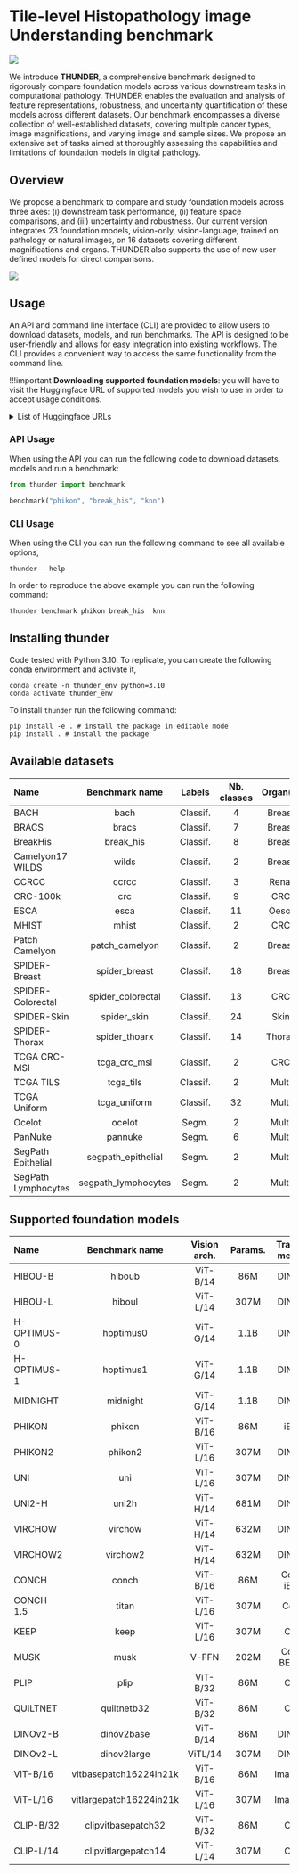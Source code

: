 # Tile-level Histopathology image Understanding benchmark

<img src="banner.png" />

We introduce **THUNDER**, a comprehensive benchmark designed to rigorously compare foundation models across various downstream tasks in computational pathology. THUNDER enables the evaluation and analysis of feature representations, robustness, and uncertainty quantification of these models across different datasets. Our benchmark encompasses a diverse collection of well-established datasets, covering multiple cancer types, image magnifications, and varying image and sample sizes. We propose an extensive set of tasks aimed at thoroughly assessing the capabilities and limitations of foundation models in digital pathology.


## Overview

We propose a benchmark to compare and study foundation models across three axes: (i) downstream task performance, (ii) feature space comparisons, and (iii) uncertainty and robustness. Our current version integrates 23 foundation models, vision-only, vision-language, trained on pathology or natural images, on 16 datasets covering different magnifications and organs. THUNDER also supports the use of new user-defined models for direct comparisons.

<img src="overview.png" />


## Usage

An API and command line interface (CLI) are provided to allow users to download datasets, models, and run benchmarks. The API is designed to be user-friendly and allows for easy integration into existing workflows. The CLI provides a convenient way to access the same functionality from the command line.

!!!important
    **Downloading supported foundation models**: you will have to visit the Huggingface URL of supported models you wish to use in order to accept usage conditions.

<details>
<summary>List of Huggingface URLs</summary>

<ul>
  <li><a href="https://huggingface.co/MahmoodLab/UNI">UNI</a></li>
  <li><a href="https://huggingface.co/MahmoodLab/UNI2-h">UNI2-h</a></li>
  <li><a href="https://huggingface.co/paige-ai/Virchow">Virchow</a></li>
  <li><a href="https://huggingface.co/paige-ai/Virchow2">Virchow2</a></li>
  <li><a href="https://huggingface.co/bioptimus/H-optimus-0">H-optimus-0</a></li>
  <li><a href="https://huggingface.co/bioptimus/H-optimus-1">H-optimus-1</a></li>
  <li><a href="https://huggingface.co/MahmoodLab/CONCH">CONCH</a></li>
  <li><a href="https://huggingface.co/MahmoodLab/TITAN">TITAN/CONCHv1.5</a></li>
  <li><a href="https://huggingface.co/owkin/phikon">Phikon</a></li>
  <li><a href="https://huggingface.co/owkin/phikon-v2">Phikon2</a></li>
  <li><a href="https://huggingface.co/histai/hibou-b">Hibou-b</a></li>
  <li><a href="https://huggingface.co/histai/hibou-L">Hibou-L</a></li>
  <li><a href="https://huggingface.co/kaiko-ai/midnight">Midnight-12k</a></li>
  <li><a href="https://huggingface.co/Astaxanthin/KEEP">KEEP</a></li>
  <li><a href="https://huggingface.co/wisdomik/QuiltNet-B-32">QuiltNet-B-32</a></li>
  <li><a href="https://huggingface.co/vinid/plip">PLIP</a></li>
  <li><a href="https://huggingface.co/xiangjx/musk">MUSK</a></li>
  <li><a href="https://huggingface.co/facebook/dinov2-base">DINOv2-B</a></li>
  <li><a href="https://huggingface.co/facebook/dinov2-large">DINOv2-L</a></li>
  <li><a href="https://huggingface.co/google/vit-base-patch16-224-in21k">ViT-B</a></li>
  <li><a href="https://huggingface.co/google/vit-large-patch16-224-in21k">ViT-L</a></li>
  <li><a href="https://huggingface.co/openai/clip-vit-base-patch32">CLIP-B</a></li>
  <li><a href="https://huggingface.co/openai/clip-vit-large-patch14">CLIP-L</a></li>
</ul>

</details>

### API Usage
When using the API you can run the following code to download datasets, models and run a benchmark:

```python
from thunder import benchmark

benchmark("phikon", "break_his", "knn")
```

### CLI Usage
When using the CLI you can run the following command to see all available options,

```console
thunder --help
```

In order to reproduce the above example you can run the following command:

```console
thunder benchmark phikon break_his  knn
```

## Installing thunder

Code tested with Python 3.10. To replicate, you can create the following conda environment and activate it,
```console
conda create -n thunder_env python=3.10
conda activate thunder_env
```

To install `thunder` run the following command:

```console
pip install -e . # install the package in editable mode
pip install . # install the package
```

## Available datasets
|Name                | Benchmark name     | Labels   | Nb. classes | Organ(s) | Image size  | Magnification| Nb. images |
| :----------------- | :----------------: | :------: | :---------: | :------: | :---------: | :----------: | :--------: |
|BACH                | bach               | Classif. | 4           | Breast   | 1,536x2,048 | 20x          | 408        |
|BRACS               | bracs              | Classif. | 7           | Breast   | Variable    | 40x          | 4,539      |
|BreakHis            | break_his          | Classif. | 8           | Breast   | 700x460     | 40x          | 1,995      |
|Camelyon17 WILDS    | wilds              | Classif. | 2           | Breast   | 96x96       | 10x          | 302,436    |
|CCRCC               | ccrcc              | Classif. | 3           | Renal    | 300x300     | 40x          | 52,713     |
|CRC-100k            | crc                | Classif. | 9           | CRC      | 224x224     | 20x          | 107,180    |
|ESCA                | esca               | Classif. | 11          | Oeso.    | 256x256     | 10x          | 367,229    |
|MHIST               | mhist              | Classif. | 2           | CRC      | 224x224     | 5x           | 3,152      |
|Patch Camelyon      | patch_camelyon     | Classif. | 2           | Breast   | 96x96       | 10x          | 327,680    |
|SPIDER-Breast       | spider_breast      | Classif. | 18          | Breast   | 224x224     | 20x          | 92,892     |
|SPIDER-Colorectal   | spider_colorectal  | Classif. | 13          | CRC      | 224x224     | 20x          | 77,182     |
|SPIDER-Skin         | spider_skin        | Classif. | 24          | Skin     | 224x224     | 20x          | 159,854    |
|SPIDER-Thorax       | spider_thoarx      | Classif. | 14          | Thorax   | 224x224     | 20x          | 78,307     |
|TCGA CRC-MSI        | tcga_crc_msi       | Classif. | 2           | CRC      | 512x512     | 20x          | 51,918     |
|TCGA TILS           | tcga_tils          | Classif. | 2           | Multi    | 100x100     | 20x          | 304,097    |
|TCGA Uniform        | tcga_uniform       | Classif. | 32          | Multi    | 256x256     | 20x          | 271,170    |
|Ocelot              | ocelot             | Segm.    | 2           | Multi    | 256x256     | 40x          | 10,608     |
|PanNuke             | pannuke            | Segm.    | 6           | Multi    | 256x256     | 40x          | 7,901.     |
|SegPath Epithelial  | segpath_epithelial | Segm.    | 2           | Multi    | 256x256     | 40x          | 238,581    |
|SegPath Lymphocytes | segpath_lymphocytes| Segm.    | 2           | Multi    | 256x256     | 40x          | 110,457    |

## Supported foundation models
|Name        |Benchmark name          | Vision arch. | Params. | Training method | VLM | Pathology |
| :--------- | :--------------------: | :----------: | :-----: | :-------------: | :-: | :-------: |
|HIBOU-B     | hiboub                 | ViT-B/14     | 86M     | DINOv2          |     |x          |
|HIBOU-L     | hiboul                 | ViT-L/14     | 307M    | DINOv2          |     |x          |
|H-OPTIMUS-0 | hoptimus0              | ViT-G/14     | 1.1B    | DINOv2          |     |x          |
|H-OPTIMUS-1 | hoptimus1              | ViT-G/14     | 1.1B    | DINOv2          |     |x          |
|MIDNIGHT    | midnight               | ViT-G/14     | 1.1B    | DINOv2          |     |x          |
|PHIKON      | phikon                 | ViT-B/16     | 86M     | iBOT            |     |x          |
|PHIKON2     | phikon2                | ViT-L/16     | 307M    | DINOv2          |     |x          |
|UNI         | uni                    | ViT-L/16     | 307M    | DINOv2          |     |x          |
|UNI2-H      | uni2h                  | ViT-H/14     | 681M    | DINOv2          |     |x          |
|VIRCHOW     | virchow                | ViT-H/14     | 632M    | DINOv2          |     |x          |
|VIRCHOW2    | virchow2               | ViT-H/14     | 632M    | DINOv2          |     |x          |
|CONCH       | conch                  | ViT-B/16     | 86M     | CoCa, iBOT      |x    |x          |
|CONCH 1.5   | titan                  | ViT-L/16     | 307M    | CoCa            |x    |x          |
|KEEP        | keep                   | ViT-L/16     | 307M    | CLIP            |x    |x          |
|MUSK        | musk                   | V-FFN        | 202M    | CoCa, BEiT-3    |x    |x          |
|PLIP        | plip                   | ViT-B/32     | 86M     | CLIP            |x    |x          |
|QUILTNET    | quiltnetb32            | ViT-B/32     | 86M     | CLIP            |x    |x          |
|DINOv2-B    | dinov2base             | ViT-B/14     | 86M     | DINOv2          |     |           |
|DINOv2-L    | dinov2large            | ViTL/14      | 307M    | DINOv2          |     |           |
|ViT-B/16    | vitbasepatch16224in21k | ViT-B/16     | 86M     | Imagenet        |     |           |
|ViT-L/16    | vitlargepatch16224in21k| ViT-L/16     | 307M    | Imagenet        |     |           |
|CLIP-B/32   | clipvitbasepatch32     | ViT-B/32     | 86M     | CLIP            |x    |           |
|CLIP-L/14   | clipvitlargepatch14    | ViT-L/14     | 307M    | CLIP            |x    |           |